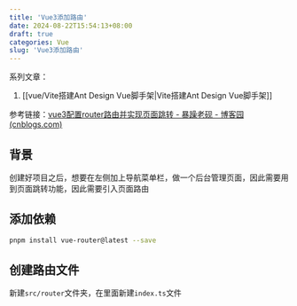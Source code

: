 ```yaml
---
title: 'Vue3添加路由'
date: 2024-08-22T15:54:13+08:00
draft: true
categories: Vue
slug: 'Vue3添加路由'
---
```


系列文章：
1. [[vue/Vite搭建Ant Design Vue脚手架|Vite搭建Ant Design Vue脚手架]]

参考链接：[vue3配置router路由并实现页面跳转 - 暴躁老砚 - 博客园 (cnblogs.com)](https://www.cnblogs.com/Yan3399/p/16359021.html)

## 背景
创建好项目之后，想要在左侧加上导航菜单栏，做一个后台管理页面，因此需要用到页面跳转功能，因此需要引入页面路由

## 添加依赖
```bash
pnpm install vue-router@latest --save
```
## 创建路由文件
新建`src/router`文件夹，在里面新建`index.ts`文件
